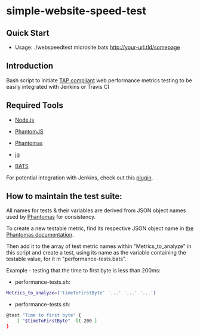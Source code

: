 simple-website-speed-test
=========================

## Quick Start

* Usage: ./webspeedtest microsite.bats  http://your-url.tld/somepage

## Introduction

Bash script to initiate [TAP compliant](http://www.testanything.org/) web performance metrics testing to be easily integrated with Jenkins or Travis CI

## Required Tools

* [Node.js](http://github.com/joyent/node)

* [PhantomJS](http://github.com/ariya/phantomjs/)

* [Phantomas](http://github.com/macbre/phantomas)

* [jq](http://stedolan.github.io/jq/)

* [BATS](http://github.com/sstephenson/bats)

For potential integration with Jenkins, check out this [plugin](https://wiki.jenkins-ci.org/display/JENKINS/TAP+Plugin).

## How to maintain the test suite:

All names for tests & their variables are derived from JSON object names
used by [Phantomas](https://github.com/macbre/phantomas) for consistency.

To create a new testable metric, find its respective JSON object name in
[the Phantomas documentation](https://github.com/macbre/phantomas#metrics).

Then add it to the array of test metric names within "Metrics_to_analyze"
in this script and create a test, using its name as the variable containing
the testable value, for it in "performance-tests.bats".

Example - testing that the time to first byte is less than 200ms:

* performance-tests.sh:
```bash
Metrics_to_analyze=('timeToFirstByte' '...' '...' '...')
```

* performance-tests.sh:
```bash
@test "Time to first byte" {
 	[ "$timeToFirstByte" -lt 200 ]
}
```
